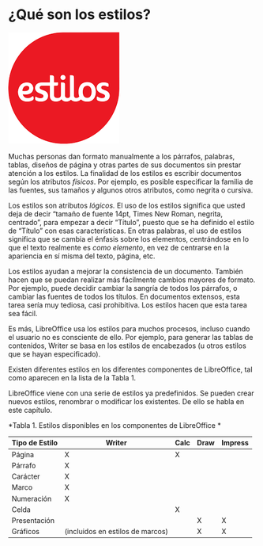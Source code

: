 
# ¿Qué son los estilos?

![](https://raw.githubusercontent.com/catedu/libreOffice-la-suite-ofimatica-libre/master/img/estilos.png)

Muchas personas dan formato manualmente a los párrafos, palabras, tablas, diseños de página y otras partes de sus documentos sin prestar atención a los estilos. La finalidad de los estilos es escribir documentos según los atributos *físicos*. Por ejemplo, es posible especificar la familia de las fuentes, sus tamaños y algunos otros atributos, como negrita o cursiva.

Los estilos son atributos *lógicos.* El uso de los estilos significa que usted deja de decir “tamaño de fuente 14pt, Times New Roman, negrita, centrado”, para empezar a decir “Título”, puesto que se ha definido el estilo de “Título” con esas características. En otras palabras, el uso de estilos significa que se cambia el énfasis sobre los elementos, centrándose en lo que el texto realmente es *como elemento*, en vez de centrarse en la apariencia en sí misma del texto, página, etc.

Los estilos ayudan a mejorar la consistencia de un documento. También hacen que se puedan realizar más fácilmente cambios mayores de formato. Por ejemplo, puede decidir cambiar la sangría de todos los párrafos, o cambiar las fuentes de todos los títulos. En documentos extensos, esta tarea sería muy tediosa, casi prohibitiva. Los estilos hacen que esta tarea sea fácil.

Es más, LibreOffice usa los estilos para muchos procesos, incluso cuando el usuario no es consciente de ello. Por ejemplo, para generar las tablas de contenidos, Writer se basa en los estilos de encabezados (u otros estilos que se hayan especificado).

Existen diferentes estilos en los diferentes componentes de LibreOffice, tal como aparecen en la lista de la Tabla 1.

LibreOffice viene con una serie de estilos ya predefinidos. Se pueden crear nuevos estilos, renombrar o modificar los existentes. De ello se habla en este capítulo.

*Tabla 1. Estilos disponibles en los componentes de LibreOffice *

|Tipo de Estilo|Writer|Calc|Draw|Impress|
|--|--|--|--|--|
|Página|X|X|||
|Párrafo|X||||
|Carácter|X||||
|Marco|X||||
|Numeración|X||||
|Celda||X|||
|Presentación|||X|X|
|Gráficos|(incluidos en estilos de marcos)||X|X|


